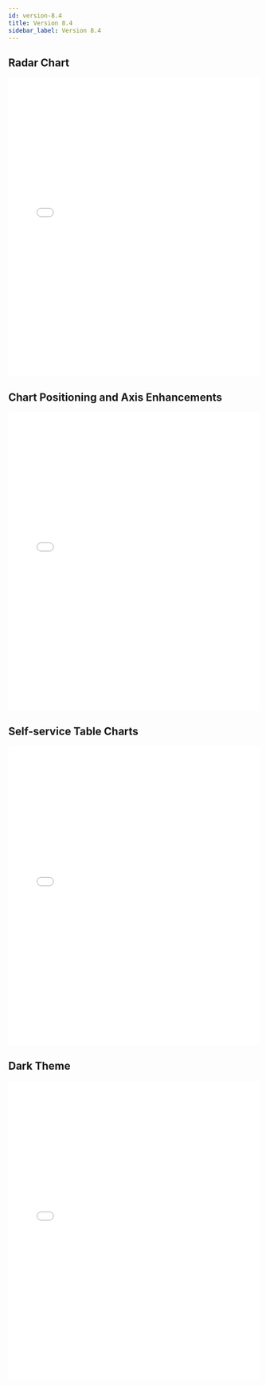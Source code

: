 ```yaml
---
id: version-8.4
title: Version 8.4
sidebar_label: Version 8.4
---
```


## Radar Chart
<iframe src="//fast.wistia.net/embed/iframe/3837tbfgzy?videoFoam=true"
allowtransparency="true" frameBorder="0" scrolling="no" className="wistia_embed"
name="wistia_embed" allowFullScreen  width="100%" height="600"></iframe>
<script src="//fast.wistia.net/assets/external/iframe-api-v1.js"></script>

## Chart Positioning and Axis Enhancements
<iframe src="//fast.wistia.net/embed/iframe/g2bnn68zj5?videoFoam=true"
allowtransparency="true" frameBorder="0" scrolling="no" className="wistia_embed"
name="wistia_embed" allowFullScreen  width="100%" height="600"></iframe>
<script src="//fast.wistia.net/assets/external/iframe-api-v1.js"></script>

## Self-service Table Charts
<iframe src="//fast.wistia.net/embed/iframe/3gsj3qfl0f?videoFoam=true"
allowtransparency="true" frameBorder="0" scrolling="no" className="wistia_embed"
name="wistia_embed" allowFullScreen  width="100%" height="600"></iframe>
<script src="//fast.wistia.net/assets/external/iframe-api-v1.js"></script>

## Dark Theme
<iframe src="//fast.wistia.net/embed/iframe/uiog4okw6n?videoFoam=true"
allowtransparency="true" frameBorder="0" scrolling="no" className="wistia_embed"
name="wistia_embed" allowFullScreen  width="100%" height="600"></iframe>
<script src="//fast.wistia.net/assets/external/iframe-api-v1.js"></script>